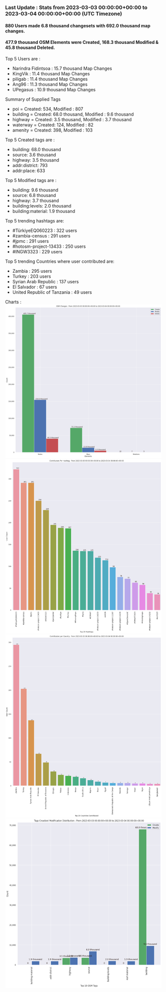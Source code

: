 ### Last Update : Stats from 2023-03-03 00:00:00+00:00 to 2023-03-04 00:00:00+00:00 (UTC Timezone)

#### 880 Users made 6.8 thousand changesets with 692.0 thousand map changes.
#### 477.9 thousand OSM Elements were Created, 168.3 thousand Modified & 45.8 thousand Deleted.

Top 5 Users are : 
- Narindra Fidintsoa : 15.7 thousand Map Changes
- KingVik : 11.4 thousand Map Changes
- piligab : 11.4 thousand Map Changes
- Ang96 : 11.3 thousand Map Changes
- UPegasus : 10.9 thousand Map Changes

Summary of Supplied Tags
- poi = Created: 534, Modified : 807
- building = Created: 68.0 thousand, Modified : 9.6 thousand
- highway = Created: 3.5 thousand, Modified : 3.7 thousand
- waterway = Created: 124, Modified : 82
- amenity = Created: 398, Modified : 103


Top 5 Created tags are :
- building: 68.0 thousand
- source: 3.6 thousand
- highway: 3.5 thousand
- addr:district: 793
- addr:place: 633


Top 5 Modified tags are :
- building: 9.6 thousand
- source: 6.8 thousand
- highway: 3.7 thousand
- building:levels: 2.0 thousand
- building:material: 1.9 thousand


Top 5 trending hashtags are:
- #TürkiyeEQ060223 : 322 users
- #zambia-census : 291 users
- #jpmc : 291 users
- #hotosm-project-13433 : 250 users
- #INGW3323 : 229 users


Top 5 trending Countries where user contributed are:
- Zambia : 295 users
- Turkey : 203 users
- Syrian Arab Republic : 137 users
- El Salvador : 67 users
- United Republic of Tanzania : 49 users


 Charts : 
![Alt text](./charts/osm_changes.png) 
![Alt text](./charts/users_per_hashtag.png) 
![Alt text](./charts/users_per_country.png) 
![Alt text](./charts/tags.png) 
